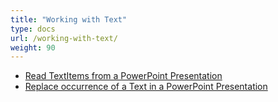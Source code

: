 ```yaml
---
title: "Working with Text"
type: docs
url: /working-with-text/
weight: 90
---
```


- [Read TextItems from a PowerPoint Presentation](/read-textitems-from-a-powerpoint-presentation-html/)
- [Replace occurrence of a Text in a PowerPoint Presentation](/replace-occurrence-of-a-text-in-a-powerpoint-presentation-html/)
